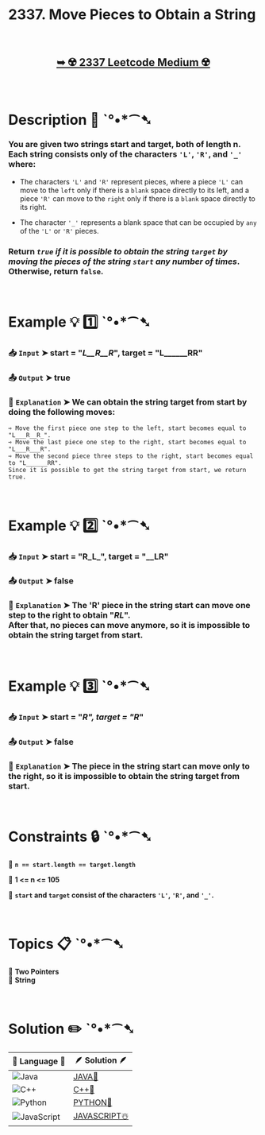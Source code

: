 # 2337. Move Pieces to Obtain a String

</br>

<h2 align="center"> 

<a href="https://leetcode.com/problems/move-pieces-to-obtain-a-string/description/?envType=daily-question&envId=2024-12-05"><strong>➥ ☢️ 2337 Leetcode Medium ☢️ </strong></a>
</h2>

</br>

# Description 📜 ˋ°•*⁀➷

### You are given two strings start and target, both of length n. Each string consists only of the characters `'L'`, `'R'`, and `'_'` where:

- The characters `'L'` and `'R'` represent pieces, where a piece `'L'` can move to the `left` only if there is a `blank` space directly to its left, and a piece `'R'` can move to the `right` only if there is a `blank` space directly to its right.

- The character `'_'` represents a blank space that can be occupied by `any` of the `'L'` or `'R'` pieces.

### Return *`true` if it is possible to obtain the string `target` by moving the pieces of the string `start` any number of times*. Otherwise, return `false`.

</br>

# Example 💡 1️⃣ ˋ°•*⁀➷

  ### 📥 `Input`  ➤ start = "_L__R__R_", target = "L______RR"

  ### 📤 `Output`  ➤ true

  ### 🔦 `Explanation`  ➤ We can obtain the string target from start by doing the following moves:

    ➺ Move the first piece one step to the left, start becomes equal to "L___R__R_".
    ➺ Move the last piece one step to the right, start becomes equal to "L___R___R".
    ➺ Move the second piece three steps to the right, start becomes equal to "L______RR".
    Since it is possible to get the string target from start, we return true.

</br>

# Example 💡 2️⃣ ˋ°•*⁀➷

  ### 📥 `Input` ➤ start = "R_L_", target = "__LR"

  ### 📤 `Output`  ➤ false

  ### 🔦 `Explanation` ➤ The 'R' piece in the string start can move one step to the right to obtain "_RL_".</br> After that, no pieces can move anymore, so it is impossible to obtain the string target from start.

</br>

# Example 💡 3️⃣ ˋ°•*⁀➷

  ### 📥 `Input` ➤ start = "_R", target = "R_"

  ### 📤 `Output`  ➤ false

  ### 🔦 `Explanation`  ➤ The piece in the string start can move only to the right, so it is impossible to obtain the string target from start.

</br>

# Constraints 🔒 ˋ°•*⁀➷

🔹 **`n == start.length == target.length`** </br>

🔹 **1 <= n <= 105** </br>

🔹 **`start` and `target` consist of the characters `'L'`, `'R'`, and `'_'`.** </br>

</br>

# Topics 📋 ˋ°•*⁀➷

🔸 **Two Pointers**  </br>
🔸 **String**  </br>

</br>

# Solution ✏️ ˋ°•*⁀➷

| 📒 Language 📒  | 🪶 Solution 🪶 |
| ------------- | ------------- |
|  ![Java](https://img.shields.io/badge/java-%23ED8B00.svg?style=for-the-badge&logo=openjdk&logoColor=white)  | [JAVA🍁]() |
|  ![C++](https://img.shields.io/badge/c++-%2300599C.svg?style=for-the-badge&logo=c%2B%2B&logoColor=white)  | [C++🎲]()  |
|  ![Python](https://img.shields.io/badge/python-3670A0?style=for-the-badge&logo=python&logoColor=ffdd54)    | [PYTHON🍰]() |
| ![JavaScript](https://img.shields.io/badge/javascript-%23323330.svg?style=for-the-badge&logo=javascript&logoColor=%23F7DF1E)   | [JAVASCRIPT☃️]() |
